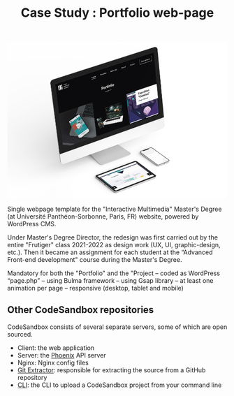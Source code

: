 <h1 align="center">Case Study : Portfolio web-page</h1>
<br>
<p align="center">
  <a href="https://gitpoint.co/">
    <img alt="Case Study : Portfolio web-page" title="Case Study : Portfolio web-page" src="/readme_img/portfolio-projects-page-desktop.jpg" width="960">
  </a>
</p>

Single webpage template for the "Interactive Multimedia" Master's Degree (at Université Panthéon-Sorbonne, Paris, FR)  website, powered by WordPress CMS.

Under Master's Degree Director, the redesign was first carried out by the entire "Frutiger" class 2021-2022 as design work (UX, UI, graphic-design, etc.). Then it became an assignment for each student at the “Advanced Front-end development" course during the Master's Degree.


Mandatory for both the "Portfolio" and the "Project 
– coded as WordPress “page.php”
– using Bulma framework
– using Gsap library
– at least one animation per page
– responsive (desktop, tablet and mobile)

## Other CodeSandbox repositories

CodeSandbox consists of several separate servers, some of which are open
sourced.

- Client: the web application
- Server: the [Phoenix](https://github.com/phoenixframework/phoenix) API server
- Nginx: Nginx config files
- [Git Extractor](https://github.com/codesandbox/codesandbox-importers):
  responsible for extracting the source from a GitHub repository
- [CLI](https://github.com/codesandbox/codesandbox-importers/tree/master/packages/cli):
  the CLI to upload a CodeSandbox project from your command line
